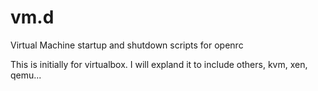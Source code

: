 # vm.d
Virtual Machine startup and shutdown scripts for openrc

This is initially for virtualbox.
I will expland it to include others, kvm, xen, qemu...
